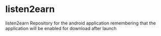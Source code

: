 # listen2earn
listen2earn
Repository for the android application remembering that the application will be enabled for download after launch

